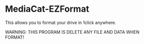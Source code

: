 # MediaCat-EZFormat
This allows you to format your drive in 1click anywhere.

WARNING: THIS PROGRAM IS DELETE ANY FILE AND DATA WHEN FORMAT!
